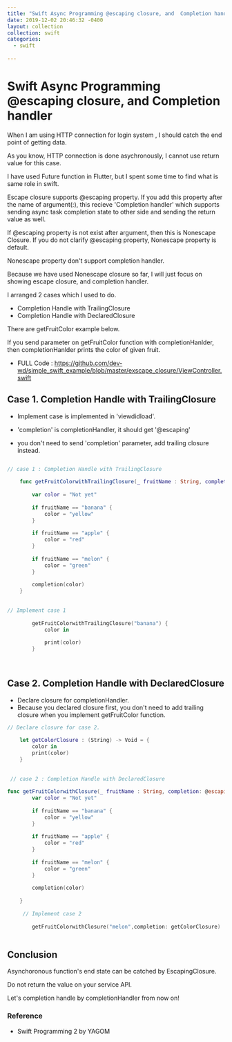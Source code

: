 ```yaml
---
title: "Swift Async Programming @escaping closure, and  Completion handler"
date: 2019-12-02 20:46:32 -0400
layout: collection
collection: swift
categories:
  - swift
  
---
```




# Swift Async Programming @escaping closure, and  Completion handler


When I am using HTTP connection for login system , I should catch the end point of getting data. 

As you know, HTTP connection is done asychronously, I cannot use return value for this case.

I have used Future function in Flutter, but I spent some time to find what is same role in swift.

Escape closure supports @escaping property.
If you add this property after the name of argument(:), this recieve  'Completion handler' which supports sending async task completion state to other side and sending the return value as well.

If @escaping  property is not exist after argument, then this is Nonescape Closure.
If you do not clarify @escaping property, Nonescape property is default.

Nonescape property don't support completion handler.


Because we have used Nonescape closure so far, I will just focus on showing escape closure, and completion handler.




I arranged 2 cases which I used to do.

- Completion Handle with TrailingClosure
- Completion Handle with DeclaredClosure

There are getFruitColor example below.

If you send parameter on getFruitColor function with completionHanlder, then completionHanlder prints the color of given fruit.

- FULL Code : https://github.com/dev-wd/simple_swift_example/blob/master/exscape_closure/ViewController.swift


## Case 1. Completion Handle with TrailingClosure

- Implement case is implemented in 'viewdidload'.

- 'completion' is completionHandler, it should get '@escaping'
- you don't need to send 'completion' parameter, add trailing closure instead.




```swift

// case 1 : Completion Handle with TrailingClosure
    
    func getFruitColorwithTrailingClosure(_ fruitName : String, completion: @escaping (String)-> Void) {
        
        var color = "Not yet"
        
        if fruitName == "banana" {
            color = "yellow"
        }
        
        if fruitName == "apple" {
            color = "red"
        }
        
        if fruitName == "melon" {
            color = "green"
        }
        
        completion(color)
    }
    
    
// Implement case 1
        
        getFruitColorwithTrailingClosure("banana") {
            color in
            
            print(color)
        }
        
        
```



## Case 2. Completion Handle with DeclaredClosure


- Declare closure for completionHandler.
- Because you declared closure first, you don't need to add trailing closure when you implement getFruitColor function.

```swift
// Declare closure for case 2.
    
    let getColorClosure : (String) -> Void = {
        color in
        print(color)
    }
    
    
 // case 2 : Completion Handle with DeclaredClosure
    
func getFruitColorwithClosure(_ fruitName : String, completion: @escaping (String)-> Void) {
        var color = "Not yet"
        
        if fruitName == "banana" {
            color = "yellow"
        }
        
        if fruitName == "apple" {
            color = "red"
        }
        
        if fruitName == "melon" {
            color = "green"
        }
        
        completion(color)
        
    }
    
     // Implement case 2
        
        getFruitColorwithClosure("melon",completion: getColorClosure)
    
```

## Conclusion

Asynchoronous function's end state can be catched by EscapingClosure.

Do not return the value on your service API.

Let's completion handle by completionHandler from now on!



### Reference
- Swift Programming 2 by YAGOM

